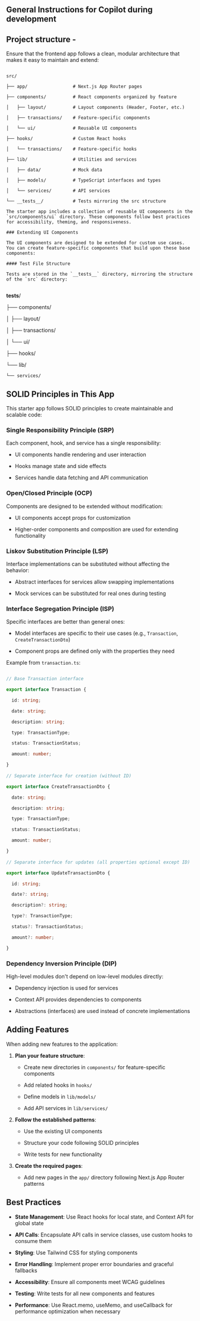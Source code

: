 ## General Instructions for Copilot during development

##  Project structure -
Ensure that the frontend app follows a clean, modular architecture that makes it easy to maintain and extend:
 
```

src/

├── app/                 # Next.js App Router pages

├── components/          # React components organized by feature

│   ├── layout/          # Layout components (Header, Footer, etc.)

│   ├── transactions/    # Feature-specific components

│   └── ui/              # Reusable UI components

├── hooks/               # Custom React hooks

│   └── transactions/    # Feature-specific hooks

├── lib/                 # Utilities and services

│   ├── data/            # Mock data

│   ├── models/          # TypeScript interfaces and types

│   └── services/        # API services

└── __tests__/           # Tests mirroring the src structure
 
The starter app includes a collection of reusable UI components in the `src/components/ui` directory. These components follow best practices for accessibility, theming, and responsiveness.
 
### Extending UI Components
 
The UI components are designed to be extended for custom use cases. You can create feature-specific components that build upon these base components:
 
#### Test File Structure
 
Tests are stored in the `__tests__` directory, mirroring the structure of the `src` directory:
 
```

__tests__/

├── components/

│   ├── layout/

│   ├── transactions/

│   └── ui/

├── hooks/

└── lib/

    └── services/
 
## SOLID Principles in This App
 
This starter app follows SOLID principles to create maintainable and scalable code:
 
### Single Responsibility Principle (SRP)
 
Each component, hook, and service has a single responsibility:
 
- UI components handle rendering and user interaction

- Hooks manage state and side effects

- Services handle data fetching and API communication
  
### Open/Closed Principle (OCP)
 
Components are designed to be extended without modification:
 
- UI components accept props for customization

- Higher-order components and composition are used for extending functionality
 
### Liskov Substitution Principle (LSP)
 
Interface implementations can be substituted without affecting the behavior:
 
- Abstract interfaces for services allow swapping implementations

- Mock services can be substituted for real ones during testing
 
### Interface Segregation Principle (ISP)
 
Specific interfaces are better than general ones:
 
- Model interfaces are specific to their use cases (e.g., `Transaction`, `CreateTransactionDto`)

- Component props are defined only with the properties they need
 
Example from `transaction.ts`:

```typescript

// Base Transaction interface

export interface Transaction {

  id: string;

  date: string;

  description: string;

  type: TransactionType;

  status: TransactionStatus;

  amount: number;

}
 
// Separate interface for creation (without ID)

export interface CreateTransactionDto {

  date: string;

  description: string;

  type: TransactionType;

  status: TransactionStatus;

  amount: number;

}
 
// Separate interface for updates (all properties optional except ID)

export interface UpdateTransactionDto {

  id: string;

  date?: string;

  description?: string;

  type?: TransactionType;

  status?: TransactionStatus;

  amount?: number;

}

```
 
### Dependency Inversion Principle (DIP)
 
High-level modules don't depend on low-level modules directly:
 
- Dependency injection is used for services

- Context API provides dependencies to components

- Abstractions (interfaces) are used instead of concrete implementations
 
## Adding Features
 
When adding new features to the application:
 
1. **Plan your feature structure**:

   - Create new directories in `components/` for feature-specific components

   - Add related hooks in `hooks/`

   - Define models in `lib/models/`

   - Add API services in `lib/services/`
 
2. **Follow the established patterns**:

   - Use the existing UI components

   - Structure your code following SOLID principles

   - Write tests for new functionality
 
3. **Create the required pages**:

   - Add new pages in the `app/` directory following Next.js App Router patterns
 
## Best Practices
 
- **State Management**: Use React hooks for local state, and Context API for global state

- **API Calls**: Encapsulate API calls in service classes, use custom hooks to consume them

- **Styling**: Use Tailwind CSS for styling components

- **Error Handling**: Implement proper error boundaries and graceful fallbacks

- **Accessibility**: Ensure all components meet WCAG guidelines

- **Testing**: Write tests for all new components and features

- **Performance**: Use React.memo, useMemo, and useCallback for performance optimization when necessary

 